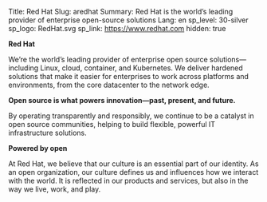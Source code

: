 Title: Red Hat
Slug: aredhat
Summary: Red Hat is the world’s leading provider of enterprise open-source solutions
Lang: en
sp_level: 30-silver
sp_logo: RedHat.svg
sp_link: https://www.redhat.com
hidden: true

**Red Hat**

We’re the world’s leading provider of enterprise open source
solutions—including Linux, cloud, container, and Kubernetes. We
deliver hardened solutions that make it easier for enterprises to work
across platforms and environments, from the core datacenter to the
network edge.

**Open source is what powers innovation—past, present, and future.**

By operating transparently and responsibly, we continue to be a
catalyst in open source communities, helping to build flexible,
powerful IT infrastructure solutions.

**Powered by open**

At Red Hat, we believe that our culture is an essential part of our
identity. As an open organization, our culture defines us and
influences how we interact with the world. It is reflected in our
products and services, but also in the way we live, work, and play.
